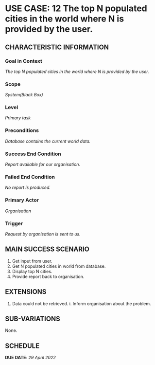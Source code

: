 # USE CASE: 12 The top N populated cities in the world where N is provided by the user.

## CHARACTERISTIC INFORMATION

### Goal in Context

*The top N populated cities in the world where N is provided by the user.*

### Scope

*System(Black Box)*

### Level

*Primary task*

### Preconditions

*Database contains the current world data.*

### Success End Condition

*Report available for our organisation.*

### Failed End Condition

*No report is produced.*

### Primary Actor

*Organisation*

### Trigger

*Request by organisation is sent to us.*

## MAIN SUCCESS SCENARIO

1. Get input from user.
2. Get N populated cities in world from database.
3. Display top N cities.
4. Provide report back to organisation.

## EXTENSIONS

1. Data could not be retrieved.
   i. Inform organisation about the problem.

## SUB-VARIATIONS

None.

## SCHEDULE

**DUE DATE**: *29 April 2022*